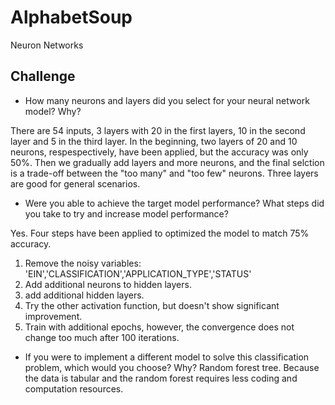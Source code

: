 # AlphabetSoup
Neuron Networks
## Challenge

- How many neurons and layers did you select for your neural network model? Why?

There are 54 inputs, 3 layers with 20 in the first layers, 10 in the second layer and 5 in the third layer. 
In the beginning, two layers of 20 and 10 neurons, respespectively, have been applied, but the accuracy was only 50%.
Then we gradually add layers and more neurons, and the final selction is a trade-off between the "too many" and "too few" neurons. Three layers are good for general scenarios.

- Were you able to achieve the target model performance? What steps did you take to try and increase model performance?

Yes. Four steps have been applied to optimized the model to match 75% accuracy.
1. Remove the noisy variables: 'EIN','CLASSIFICATION','APPLICATION_TYPE','STATUS'
2. Add additional neurons to hidden layers.
3. add additional hidden layers.
4. Try the other activation function, but doesn't show significant improvement.
5. Train with additional epochs, however, the convergence does not change too much after 100 iterations. 

- If you were to implement a different model to solve this classification problem, which would you choose? Why?
Random forest tree. Because the data is tabular and the random forest requires less coding and computation resources. 
